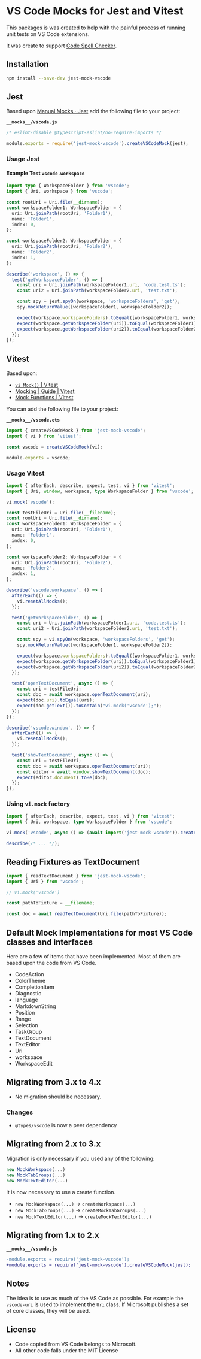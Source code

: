 # VS Code Mocks for Jest and Vitest

This packages is was created to help with the painful process of running unit tests on VS Code extensions.

It was create to support [Code Spell Checker](https://marketplace.visualstudio.com/items?itemName=streetsidesoftware.code-spell-checker).

## Installation

```sh
npm install --save-dev jest-mock-vscode
```

## Jest

Based upon [Manual Mocks · Jest](https://jestjs.io/docs/manual-mocks) add the following file to your project:

**`__mocks__/vscode.js`**

<!--- @@inject: test-packages/jest-integration/src/__mocks__/vscode.js --->

```js
/* eslint-disable @typescript-eslint/no-require-imports */

module.exports = require('jest-mock-vscode').createVSCodeMock(jest);
```

<!--- @@inject-end: test-packages/jest-integration/src/__mocks__/vscode.js --->

### Usage Jest

#### Example Test `vscode.workspace`

<!--- @@inject: test-packages/jest-integration/src/sample.workspace.test.ts --->

```ts
import type { WorkspaceFolder } from 'vscode';
import { Uri, workspace } from 'vscode';

const rootUri = Uri.file(__dirname);
const workspaceFolder1: WorkspaceFolder = {
  uri: Uri.joinPath(rootUri, 'Folder1'),
  name: 'Folder1',
  index: 0,
};

const workspaceFolder2: WorkspaceFolder = {
  uri: Uri.joinPath(rootUri, 'Folder2'),
  name: 'Folder2',
  index: 1,
};

describe('workspace', () => {
  test('getWorkspaceFolder', () => {
    const uri = Uri.joinPath(workspaceFolder1.uri, 'code.test.ts');
    const uri2 = Uri.joinPath(workspaceFolder2.uri, 'test.txt');

    const spy = jest.spyOn(workspace, 'workspaceFolders', 'get');
    spy.mockReturnValue([workspaceFolder1, workspaceFolder2]);

    expect(workspace.workspaceFolders).toEqual([workspaceFolder1, workspaceFolder2]);
    expect(workspace.getWorkspaceFolder(uri)).toEqual(workspaceFolder1);
    expect(workspace.getWorkspaceFolder(uri2)).toEqual(workspaceFolder2);
  });
});
```

<!--- @@inject-end: test-packages/jest-integration/src/sample.workspace.test.ts --->

## Vitest

Based upon:

- [`vi.Mock()` | Vitest](https://vitest.dev/api/vi.html#vi-mock)
- [Mocking | Guide | Vitest](https://vitest.dev/guide/mocking.html#modules)
- [Mock Functions | Vitest](https://vitest.dev/api/mock.html)

You can add the following file to your project:

**`__mocks__/vscode.cts`**

<!--- @@inject: test-packages/vitest-integration/__mocks__/vscode.cts --->

```typescript
import { createVSCodeMock } from 'jest-mock-vscode';
import { vi } from 'vitest';

const vscode = createVSCodeMock(vi);

module.exports = vscode;
```

<!--- @@inject-end: test-packages/vitest-integration/__mocks__/vscode.cts --->

### Usage Vitest

<!--- @@inject: test-packages/vitest-integration/src/sample.workspace.test.ts --->

```ts
import { afterEach, describe, expect, test, vi } from 'vitest';
import { Uri, window, workspace, type WorkspaceFolder } from 'vscode';

vi.mock('vscode');

const testFileUri = Uri.file(__filename);
const rootUri = Uri.file(__dirname);
const workspaceFolder1: WorkspaceFolder = {
  uri: Uri.joinPath(rootUri, 'Folder1'),
  name: 'Folder1',
  index: 0,
};

const workspaceFolder2: WorkspaceFolder = {
  uri: Uri.joinPath(rootUri, 'Folder2'),
  name: 'Folder2',
  index: 1,
};

describe('vscode.workspace', () => {
  afterEach(() => {
    vi.resetAllMocks();
  });

  test('getWorkspaceFolder', () => {
    const uri = Uri.joinPath(workspaceFolder1.uri, 'code.test.ts');
    const uri2 = Uri.joinPath(workspaceFolder2.uri, 'test.txt');

    const spy = vi.spyOn(workspace, 'workspaceFolders', 'get');
    spy.mockReturnValue([workspaceFolder1, workspaceFolder2]);

    expect(workspace.workspaceFolders).toEqual([workspaceFolder1, workspaceFolder2]);
    expect(workspace.getWorkspaceFolder(uri)).toEqual(workspaceFolder1);
    expect(workspace.getWorkspaceFolder(uri2)).toEqual(workspaceFolder2);
  });

  test('openTextDocument', async () => {
    const uri = testFileUri;
    const doc = await workspace.openTextDocument(uri);
    expect(doc.uri).toEqual(uri);
    expect(doc.getText()).toContain("vi.mock('vscode');");
  });
});

describe('vscode.window', () => {
  afterEach(() => {
    vi.resetAllMocks();
  });

  test('showTextDocument', async () => {
    const uri = testFileUri;
    const doc = await workspace.openTextDocument(uri);
    const editor = await window.showTextDocument(doc);
    expect(editor.document).toBe(doc);
  });
});
```

<!--- @@inject-end: test-packages/vitest-integration/src/sample.workspace.test.ts --->

### Using `vi.mock` factory

```ts
import { afterEach, describe, expect, test, vi } from 'vitest';
import { Uri, workspace, type WorkspaceFolder } from 'vscode';

vi.mock('vscode', async () => (await import('jest-mock-vscode')).createVSCodeMock(vi));

describe(/* ... */);
```

## Reading Fixtures as TextDocument

```ts
import { readTextDocument } from 'jest-mock-vscode';
import { Uri } from 'vscode';

// vi.mock('vscode')

const pathToFixture = __filename;

const doc = await readTextDocument(Uri.file(pathToFixture));
```

## Default Mock Implementations for most VS Code classes and interfaces

Here are a few of items that have been implemented. Most of them are based upon the code from VS Code.

- CodeAction
- ColorTheme
- CompletionItem
- Diagnostic
- language
- MarkdownString
- Position
- Range
- Selection
- TaskGroup
- TextDocument
- TextEditor
- Uri
- workspace
- WorkspaceEdit

## Migrating from 3.x to 4.x

- No migration should be necessary.

### Changes

- `@types/vscode` is now a peer dependency

## Migrating from 2.x to 3.x

Migration is only necessary if you used any of the following:

```js
new MockWorkspace(...)
new MockTabGroups(...)
new MockTextEditor(...)
```

It is now necessary to use a create function.

- `new MockWorkspace(...)` -> `createWorkspace(...)`
- `new MockTabGroups(...)` -> `createMockTabGroups(...)`
- `new MockTextEditor(...)` -> `createMockTextEditor(...)`

## Migrating from 1.x to 2.x

**`__mocks__/vscode.js`**

```diff
-module.exports = require('jest-mock-vscode');
+module.exports = require('jest-mock-vscode').createVSCodeMock(jest);
```

## Notes

The idea is to use as much of the VS Code as possible. For example the `vscode-uri` is used to implement the `Uri` class. If Microsoft publishes a set of core classes, they will be used.

## License

- Code copied from VS Code belongs to Microsoft.
- All other code falls under the MIT License
